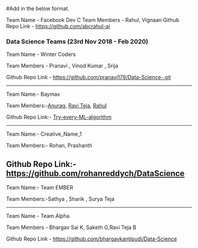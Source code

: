 #Add in the below format.

Team Name - Facebook Dev C
Team Members - Rahul, Vignaan
Github Repo Link - https://github.com/abcrahul-ai


### Data Science Teams (23rd Nov 2018 - Feb 2020)

Team Name - Winter Coders  

Team Members - Pranavi , Vinod Kumar , Srija 

Github Repo Link - https://github.com/pranavi179/Data-Science-.git

----------------------------------------------------------------------------------------------------------------------------------
Team Name:- Baymax</br>

Team Members:-[Anurag](https://github.com/AnuragAnalog), [Ravi Teja](https://github.com/ravitejacms), [Rahul](https://github.com/rahulbabloo)

Github Repo Link:- [Try-every-ML-algorithm](https://github.com/AnuragAnalog/Try-every-ML-algorithm/)

----------------------------------------------------------------------------------------------------------------------------------
Team Name:- Creative_Name_1 <br/>

Team Members:- Rohan, Prashanth

Github Repo Link:- https://github.com/rohanreddych/DataScience 
----------------------------------------------------------------------------------------------------------------------------------
Team Name:- Team EMBER</br>

Team Members:-Sathya , Sharik , Surya Teja


----------------------------------------------------------------------------------------------------------------------------------
Team Name - Team Alpha </br>

Team Members - Bhargav Sai K, Saketh G,Ravi Teja B</br>

Github Repo Link - https://github.com/bhargavkantipudi/Data-Science </br>
